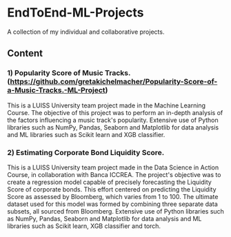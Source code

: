 # EndToEnd-ML-Projects
A collection of my individual and collaborative projects.


## Content

### 1) **Popularity Score of Music Tracks**. (https://github.com/gretakichelmacher/Popularity-Score-of-a-Music-Tracks.-ML-Project) 
   This is a LUISS University team project made in the Machine Learning Course. The objective of this project was to perform an in-depth analysis of the factors influencing a music track's popularity. Extensive use of Python libraries such as NumPy, Pandas, Seaborn and Matplotlib for data analysis and ML libraries such as Scikit learn and XGB classifier.

### 2) **Estimating Corporate Bond Liquidity Score**.
This is a LUISS University team project made in the Data Science in Action Course, in collaboration with Banca ICCREA. The project's objective was to create a regression model capable of precisely forecasting the Liquidity Score of corporate bonds. This effort centered on predicting the Liquidity Score as assessed by Bloomberg, which varies from 1 to 100. The ultimate dataset used for this model was formed by combining three separate data subsets, all sourced from Bloomberg. Extensive use of Python libraries such as NumPy, Pandas, Seaborn and Matplotlib for data analysis and ML libraries such as Scikit learn, XGB classifier and torch.

